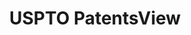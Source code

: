 ---
bigquery: https://console.cloud.google.com/bigquery?p=patents-public-data&d=patentsview&page=dataset
citation: Attribution should be given to PatentsView for use, distribution, or derivative
  works.
code: https://github.com/CSSIP-AIR/PatentsView-Code-Snippets/
contributors: USPTO
cost: None
description: 'PatentsView includes US patent data including raw data (summaries, applications,
  pregrant applications), disambugations of inventors and assignees, and inventor
  gender estimates.  Also foreign priority data, # of figures and sheets, and government
  interest statements.'
documentation: https://patentsview.org/query/builder-faqs
last_edit: 04/07/2022, 09:01:04
location: https://patentsview.org/
maintained_by: USPTO
record_creation_timestamp: 12/2/2020 17:20:46
schema_fields:
- id
- latin_name
- organization_id
- country_transformed
- term_disclaimer
- dependent
- latitude
- subcategory_id
- disamb_assignee_id_20200929
- symbol_position
- rawinventor_id
- section_id
- length
- disamb_inventor_id_20170808
- subgroup_id
- _371_date
- designation
- disamb_assignee_id_20200630
- inventor_id
- level_one
- category
- level_three
- number
- sequence
- group_id
- term_grant
- text
- name_first
- lawyer_id
- latlong
- disamb_inventor_id_20180528
- rel_id
- lapse_of_patent
- withdrawn
- disamb_assignee_id_20200331
- type
- level_two
- organization
- publication_number
- field_title
- application_id
- contract_award_number
- mainclass_id
- disamb_inventor_id_20171003
- disamb_inventor_id_20190820
- ipc_version_indicator
- rawlocation_id
- reldocno
- doctype
- disamb_assignee_id_20181127
- disamb_assignee_id_20191008
- filename
- disamb_inventor_id_20181127
- patent_id
- name_last
- disamb_inventor_id_20200331
- subclass_id
- disamb_assignee_id_20190820
- sector_title
- ipc_class
- variety
- abstract
- disamb_inventor_id_20201229
- disamb_inventor_id_20191231
- disamb_assignee_id_20190312
- action_date
- citation_id
- subsection_id
- relkind
- longitude
- section
- subclass
- num_sheets
- doc_type
- _102_date
- name
- city
- lname
- uuid
- disamb_inventor_id_20191008
- series_code
- num
- classification_data_source
- classification_value
- subgroup
- group
- num_figures
- disamb_inventor_id_20190312
- status
- role
- field_id
- title
- exemplary
- disamb_inventor_id_20200929
- state
- disamb_inventor_id_20200630
- applicant_type
- male_flag
- classification_status
- classification_level
- main_group
- male
- county
- fname
- rule_47
- location_id
- f371_date
- assignee_id
- category_id
- disamb_inventor_id_20170307
- date
- deceased
- state_fips
- num_claims
- disclaimer_date
- term_extension
- gi_statement
- kind
- rawassignee_id
- disamb_assignee_id_20191231
- disamb_inventor_id_20171226
- attribution_status
- county_fips
- f102_date
- country
shortname: patentsview
tags:
- disambiguation
- United States
- gender
terms_of_use: Creative Commons Attribution 4.0 International License.
timeframe: 1963-1999
title: USPTO PatentsView
uuid: cf1780b1-e265-4e49-8d1d-83b9cfe0fd9a
---